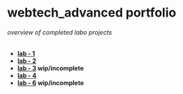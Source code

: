 # webtech_advanced portfolio

###### overview of completed labo projects

- **[lab - 1](https://github.com/r0808/2imd-webtechadvanced-portfolio/tree/main/lab1%20-%20git)**
- **[lab - 2](https://github.com/r0808/2imd-webtechadvanced-portfolio/tree/main/lab2%20-%20git)**
- **[lab - 3](https://github.com/r0808/2imd-webtechadvanced-portfolio/tree/main/lab3%20-%20git) wip/incomplete**
- **[lab - 4](https://github.com/r0808/2imd-webtechadvanced-portfolio/tree/main/lab4%20-%20git)**
- **[lab - 6](https://github.com/r0808/VRL_livedashboard) wip/incomplete**